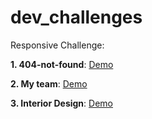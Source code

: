 # dev_challenges
Responsive Challenge: 

**1. 404-not-found**: [Demo](https://ugly-404-coal.surge.sh/)

**2. My team**: [Demo](https://sincere-scarecrow-team.surge.sh/)

**3. Interior Design**: [Demo](https://workable-example.surge.sh)